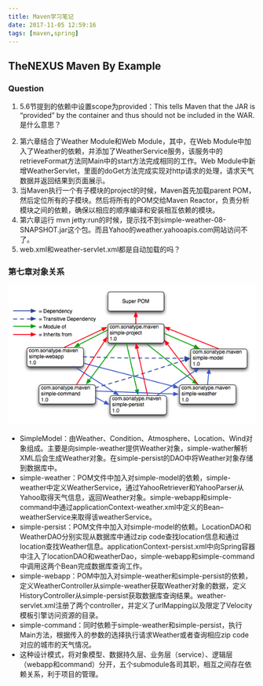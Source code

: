 ```yaml
---
title: Maven学习笔记
date: 2017-11-05 12:59:16
tags: [maven,spring]
---
```


## TheNEXUS Maven By Example

### Question
1. 5.6节提到的依赖中设置scope为provided：This tells Maven that the JAR is “provided” by the container and thus should not be included in the WAR. 是什么意思？
<!--more-->
2. 第六章结合了Weather Module和Web Module，其中，在Web Module中加入了Weather的依赖，并添加了WeatherService服务，该服务中的retrieveFormat方法同Main中的start方法完成相同的工作。Web Module中新增WeatherServlet，里面的doGet方法完成实现对http请求的处理，请求天气数据并返回结果到页面展示。
3. 当Maven执行一个有子模块的project的时候，Maven首先加载parent POM，然后定位所有的子模块。然后将所有的POM交给Maven Reactor，负责分析模块之间的依赖，确保以相应的顺序编译和安装相互依赖的模块。
4. 第六章运行 mvn jetty:run的时候，提示找不到simple-weather-08-SNAPSHOT.jar这个包。而且Yahoo的weather.yahooapis.com网站访问不了。
5. web.xml和weather-servlet.xml都是自动加载的吗？

### 第七章对象关系
![image](/img/multimodule-web-spring_projects.png)

* SimpleModel：由Weather、Condition、Atmosphere、Location、Wind对象组成。主要是向simple-weather提供Weather对象，simple-wather解析XML后会生成Weather对象。在simple-persist的DAO中将Weather对象存储到数据库中。
* simple-weather：POM文件中加入对simple-model的依赖，simple-weather中定义WeatherService，通过YahooRetriever和YahooParser从Yahoo取得天气信息，返回Weather对象。simple-webapp和simple-command中通过applicationContext-weather.xml中定义的Bean–weatherService来取得该weatherService。
* simple-persist：POM文件中加入对simple-model的依赖。LocationDAO和WeatherDAO分别实现从数据库中通过zip code查找location信息和通过location查找Weather信息。applicationContext-persist.xml中向Spring容器中注入了locationDAO和weatherDao，simple-webapp和simple-command中调用这两个Bean完成数据库查询工作。
* simple-webapp：POM中加入对simple-weather和simple-persist的依赖，定义WeatherController从simple-weather获取Weather对象的数据，定义HistoryController从simple-persist获取数据库查询结果。weather-servlet.xml注册了两个controller，并定义了urlMapping以及限定了Velocity模板引擎访问资源的目录。
* simple-command：同时依赖于simple-weather和simple-persist，执行Main方法，根据传入的参数的选择执行请求Weather或者查询相应zip code对应的城市的天气情况。
* 这种设计模式，将对象模型、数据持久层、业务层（service）、逻辑层（webapp和command）分开，五个submodule各司其职，相互之间存在依赖关系，利于项目的管理。